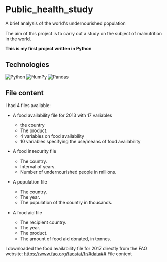 # Public_health_study
A brief analysis of the world's undernourished population

The aim of this project is to carry out a study on the subject of malnutrition in the world.

**This is my first project written in Python**

## Technologies

![Python](https://img.shields.io/badge/python-3670A0?style=for-the-badge&logo=python&logoColor=ffdd54)
![NumPy](https://img.shields.io/badge/numpy-%23013243.svg?style=for-the-badge&logo=numpy&logoColor=white)
![Pandas](https://img.shields.io/badge/pandas-%23150458.svg?style=for-the-badge&logo=pandas&logoColor=white)


## File content

I had 4 files available: 

- A food availability file for 2013 with 17 variables
   - the country
   - The product.
   - 4 variables on food availability
   - 10 variables specifying the use/means of food availability

- A food insecurity file
   - The country.
   - Interval of years.
   - Number of undernourished people in millions.

- A population file
   - The country.
   - The year.
   - The population of the country in thousands.

- A food aid file
   - The recipient country.
   - The year.
   - The product.
   - The amount of food aid donated, in tonnes.

I downloaded the food availability file for 2017 directly from the FAO website: https://www.fao.org/faostat/fr/#data## File content
